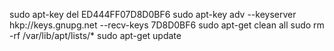 sudo apt-key del ED444FF07D8D0BF6
sudo apt-key adv --keyserver hkp://keys.gnupg.net --recv-keys 7D8D0BF6
sudo apt-get clean all
sudo rm -rf /var/lib/apt/lists/*
sudo apt-get update
